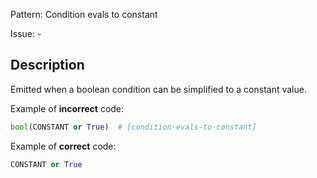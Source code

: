 Pattern: Condition evals to constant

Issue: -

## Description

Emitted when a boolean condition can be simplified to a constant value.
 
Example of **incorrect** code:

```python
bool(CONSTANT or True)  # [condition-evals-to-constant]
```

Example of **correct** code:

```python
CONSTANT or True
```
